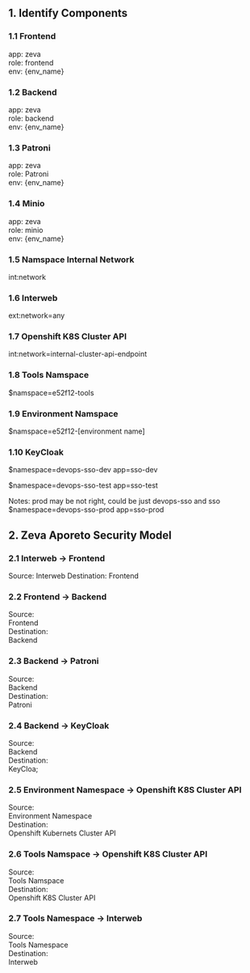 ## 1. Identify Components

### 1.1 Frontend

app: zeva  
role: frontend  
env: {env_name}  

### 1.2 Backend

app: zeva  
role: backend  
env: {env_name}  

### 1.3 Patroni

app: zeva  
role: Patroni  
env: {env_name}  

### 1.4 Minio

app: zeva  
role: minio  
env: {env_name}  

### 1.5 Namspace Internal Network

int:network  

### 1.6 Interweb

ext:network=any  

### 1.7 Openshift K8S Cluster API

int:network=internal-cluster-api-endpoint  

### 1.8 Tools Namspace

$namspace=e52f12-tools  

### 1.9 Environment Namspace

$namspace=e52f12-[environment name]  

### 1.10 KeyCloak

$namespace=devops-sso-dev 
app=sso-dev

$namespace=devops-sso-test
app=sso-test

Notes: prod may be not right, could be just devops-sso and sso
$namespace=devops-sso-prod
app=sso-prod


## 2. Zeva Aporeto Security Model

### 2.1 Interweb -> Frontend

Source: 
    Interweb
Destination:
    Frontend

### 2.2 Frontend -> Backend

Source:   
    Frontend  
Destination:    
    Backend  

### 2.3 Backend -> Patroni

Source:   
    Backend  
Destination:  
    Patroni  

### 2.4 Backend -> KeyCloak

Source:   
    Backend  
Destination:  
    KeyCloa;  


### 2.5 Environment Namespace -> Openshift K8S Cluster API

Source:  
    Environment Namespace  
Destination:  
    Openshift Kubernets Cluster API  

### 2.6 Tools Namspace -> Openshift K8S Cluster API

Source:   
    Tools Namspace  
Destination:  
    Openshift K8S Cluster API  

### 2.7 Tools Namespace -> Interweb

Source:  
    Tools Namespace  
Destination:  
    Interweb  

